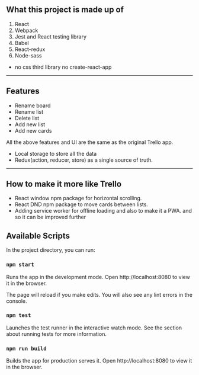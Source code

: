 ## What this project is made up of

1. React
2. Webpack
3. Jest and React testing library
4. Babel
5. React-redux
6. Node-sass

- no css third library no create-react-app

---

## Features

- Rename board
- Rename list
- Delete list
- Add new list
- Add new cards

All the above features and UI are the same as the original Trello app.

- Local storage to store all the data
- Redux(action, reducer, store) as a single source of truth.

---

## How to make it more like Trello

- React window npm package for horizontal scrolling.
- React DND npm package to move cards between lists.
- Adding service worker for offline loading and also to make it a PWA.
  and so it can be improved further

## Available Scripts

In the project directory, you can run:

### `npm start`

Runs the app in the development mode.
Open http://localhost:8080 to view it in the browser.

The page will reload if you make edits.
You will also see any lint errors in the console.

### `npm test`

Launches the test runner in the interactive watch mode.
See the section about running tests for more information.

### `npm run build`

Builds the app for production serves it.
Open http://localhost:8080 to view it in the browser.
